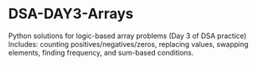 # DSA-DAY3-Arrays
Python solutions for logic-based array problems (Day 3 of DSA practice) Includes: counting positives/negatives/zeros, replacing values, swapping elements, finding frequency, and sum-based conditions.
